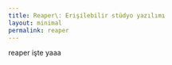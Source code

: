 ```yaml
---
title: Reaper\: Erişilebilir stüdyo yazılımı
layout: minimal
permalink: reaper
---
```


reaper işte yaaa